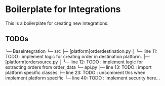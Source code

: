 # Boilerplate for Integrations

This is a boilerplate for creating new integrations.

## TODOs

└─ BaseIntegration
   └─ src
      ├─ [platform]orderdestination.py
      │  └─ line 11: TODO : implement logic for creating order in destination platform.
      ├─ [platform]ordersource.py
      │  └─ line 12: TODO : implement logic for extracting orders from order_data
      └─ api.py
         ├─ line 13: TODO : import platform specific classes
         ├─ line 23: TODO : uncomment this when implement platform specific
         └─ line 40: TODO : implement security here...
